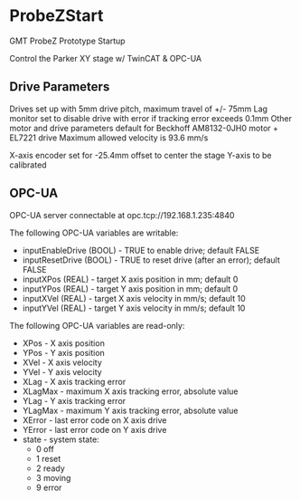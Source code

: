 # ProbeZStart
GMT ProbeZ Prototype Startup

Control the Parker XY stage w/ TwinCAT & OPC-UA

## Drive Parameters ##
Drives set up with 5mm drive pitch, maximum travel of +/- 75mm
Lag monitor set to disable drive with error if tracking error exceeds 0.1mm
Other motor and drive parameters default for Beckhoff AM8132-0JH0 motor + EL7221 drive
Maximum allowed velocity is 93.6 mm/s

X-axis encoder set for -25.4mm offset to center the stage
Y-axis to be calibrated

## OPC-UA ##
OPC-UA server connectable at opc.tcp://192.168.1.235:4840

The following OPC-UA variables are writable:
* inputEnableDrive (BOOL) - TRUE to enable drive; default FALSE
* inputResetDrive (BOOL) - TRUE to reset drive (after an error); default FALSE
* inputXPos (REAL) - target X axis position in mm; default 0
* inputYPos (REAL) - target Y axis position in mm; default 0
* inputXVel (REAL) - target X axis velocity in mm/s; default 10
* inputYVel (REAL) - target Y axis velocity in mm/s; default 10

The following OPC-UA variables are read-only:
* XPos - X axis position
* YPos - Y axis position
* XVel - X axis velocity
* YVel - Y axis velocity
* XLag - X axis tracking error
* XLagMax - maximum X axis tracking error, absolute value
* YLag - Y axis tracking error
* YLagMax - maximum Y axis tracking error, absolute value
* XError - last error code on X axis drive
* YError - last error code on Y axis drive
* state - system state:
  - 0 off
  - 1 reset
  - 2 ready
  - 3 moving
  - 9 error
